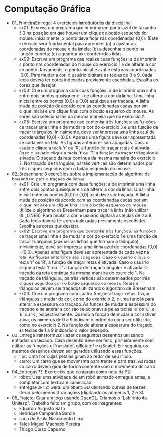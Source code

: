 # Computação Gráfica

- 01_PrimeiraEntrega: 4 exercícios introdutórios da disciplina
  - ex01: Escreva um programa que imprima um ponto azul de tamanho 5.0 na posição em que houver um clique de botão esquerdo do mouse. Inicialmente, o ponto deve ficar nas coordenadas (0,0). (Este exercício será fundamental para aprender: (a) a ajustar as coordenadas do mouse e da janela; (b) a desenhar o ponto na função correta; (c) a guardar as coordenadas lidas).
  - ex02: Escreva um programa que realize duas funções: a de imprimir o ponto nas coordenadas do mouse do exercício 1 e de alterar a cor do ponto. Novamente, o ponto inicial é azul e está nas coordenadas (0,0). Para mudar a cor, o usuário digitará as teclas de 0 a 9. Cada tecla deverá ter cores indexadas previamente escolhidas. Escolha as cores que desejar.
  - ex03: Crie um programa com duas funções: a de imprimir uma linha entre dois pontos quaisquer e a de alterar a cor da linha. Uma linha inicial entre os pontos (0,0) e (0,0) azul deve ser traçada. A linha muda de posição de acordo com as coordenadas dadas por um clique inicial e um clique final com o botão esquerdo do mouse. As cores são selecionadas da mesma maneira que no exercício 2.
  - ex05: Escreva um programa que contenha três funções: as funções de traçar uma linha e de mudar a cor do exercício 3 e uma função de traçar triângulos. Inicialmente, deve ser impressa uma linha azul de coordenadas (0,0) - (0,0). Apenas uma figura deve ser apresentada de cada vez na tela. As figuras anteriores são apagadas. Caso o usuário clique a tecla ’r’ ou ’R’, a função de traçar retas é ativada. Caso o usuário clique a tecla ’t’ ou ’T’ a função de traçar triângulos é ativada. O traçado da reta continua da mesma maneira do exercício 3. No traçado de triângulos, os três vértices são determinados por três cliques seguidos com o botão esquerdo do mouse.
- 02_Bresenham: 3 exercícios sobre a implementação do algoritmo de bresenham para o traçado de linhas:
  - ex01: Crie um programa com duas funções: a de imprimir uma linha entre dois pontos quaisquer e a de alterar a cor da linha. Uma linha inicial entre os pontos (0,0) e (0,0) azul deve ser traçada. A linha muda de posição de acordo com as coordenadas dadas por um clique inicial e um clique final com o botão esquerdo do mouse. Utilize o algoritmo de Bresenham para traçar a linha (não utilizar GL_LINES). Para mudar a cor, o usuário digitará as teclas de 0 a 9. Cada tecla deverá ter cores indexadas previamente escolhidas. Escolha as cores que desejar.
  - ex02: Escreva um programa que contenha três funções: as funções de traçar uma linha e de mudar a cor do exercício 1 e uma função de traçar triângulos (apenas as linhas que formam o triângulo). Inicialmente, deve ser impressa uma linha azul de coordenadas (0,0) - (0,0). Apenas uma figura deve ser apresentada de cada vez na tela. As figuras anteriores são apagadas. Caso o usuário clique a tecla ’r’ ou ’R’, a função de traçar retas é ativada. Caso o usuário clique a tecla ’t’ ou ’T’ a função de traçar triângulos é ativada. O traçado da reta continua da mesma maneira do exercício 1. No traçado de triângulos, os três vértices são determinados por três cliques seguidos com o botão esquerdo do mouse. Retas e triângulos devem ser traçados utilizando o algoritmo de Bresenham.
  - ex03: Crie um programa com quatro funções: traçar retas, traçar triângulos e mudar de cor, como do exercício 2, e uma função para alterar a espessura do traçado. As funçes de mudar a espessura do traçado e de alterar a cor são selecionáveis pelas teclas ’e’ ou ’E’, e ’k’ ou ’K’, respectivamente. Quando a função de mudar a cor estiver ativa, os números de 0 a 9 indicam o índice da cor a ser utilizada, como no exercício 2. Na função de alterar a espessura do traçado, as teclas de 1 a 9 indicarão o valor desejado.
- 03_EntregaTransform2D: Fazer os seguintes desenhos utilizando entradas do teclado. Cada desenho deve ser feito, primeiramente sem utilizar as funções glTranslatef, glRotatef e glScalef. Em seguida, os mesmos desenhos devem ser gerados utilizando essas funções:
  - flor: Uma flor cujas pétalas giram ao redor de seu miolo.
  - carro: Um carro que se movimenta para frente e para trás. As rodas do carro devem girar de forma coerente com o movimento do carro.
- 04_EntregasP2: Exercícios que contaram como nota da P2:
  - robot: Usar uma atividade de um robô animado entregue antes, e completar com textura e iluminação
  - entregaP2PT2: Gerar um objeto 3D utilizando curvas de Bezier. Gerar pelo menos 3 variações (digitando os números 1, 2 e 3).
- 05_Projeto: Criar um jogo usando OpenGL. Criamos o "Labirinto da Unifesp". Trabalho feito em grupo, com os integrantes:
  - Eduardo Augusto Saito
  - Henrique Campanha Garcia
  - Luca de Paula Nascimento Lima
  - Tales Miguel Machado Pereira
  - Thiago Corso Capuano